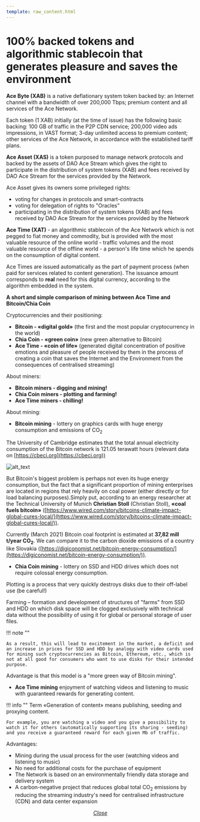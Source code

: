 ```yaml
---
template: raw_content.html
---
```


# 100% backed tokens and algorithmic stablecoin that generates pleasure and saves the environment

**Ace Byte (XAB)** is a native deflationary system token backed by: an Internet channel with a bandwidth of over 200,000 Tbps; premium content and all services of the Ace Network.

Each token (1 XAB) initially (at the time of issue) has the following basic backing: 100 GB of traffic in the P2P CDN service; 200,000 video ads impressions, in VAST format; 3-day unlimited access to premium content; other services of the Ace Network, in accordance with the established tariff plans.

**Ace Asset (XAS)** is a token purposed to manage network protocols and backed by the assets of DAO Ace Stream which gives the right to participate in the distribution of system tokens (XAB) and fees received by DAO Ace Stream for the services provided by the Network.

Ace Asset gives its owners some privileged rights:

- voting for changes in protocols and smart-contracts
- voting for delegation of rights to "Oracles"
- participating in the distribution of system tokens (XAB) and fees received by DAO Ace Stream for the services provided by the Network


**Ace Time (XAT)** - an algorithmic stablecoin of the Ace Network which is not pegged to fiat money and commodity, but is provided with the most valuable resource of the online world - traffic volumes and the most valuable resource of the offline world - a person's life time which he spends on the consumption of digital content.

Ace Times are issued automatically as the part of payment process (when paid for services related to content generation). The issuance amount corresponds to **real** need for this digital currency, according to the algorithm embedded in the system.

**A short and simple comparison of mining between Ace Time and Bitcoin/Chia Coin**

Cryptocurrencies and their positioning:

- **Bitcoin - «digital gold»** (the first and the most popular cryptocurrency in the world)
- **Chia Coin - «green coin»** (new green alternative to Bitcoin)
- **Ace Time - «coin of life»** (generated digital concentration of positive emotions and pleasure of people received by them in the process of creating a coin that saves the Internet and the Environment from the consequences of centralised streaming)

About miners:

- **Bitcoin miners - digging and mining!**
- **Chia Coin miners - plotting and farming!**
- **Ace Time miners - chilling!**

About mining:

- **Bitcoin mining** - lottery on graphics cards with huge energy consumption and emissions of CO<sub>2</sub>

The University of Cambridge estimates that the total annual electricity consumption of the Bitcoin network is 121.05 terawatt hours (relevant data on [https://cbeci.org](https://cbeci.org))

![alt_text]({{assets_root}}/images/image9.png "image_tooltip")

But Bitcoin's biggest problem is perhaps not even its huge energy consumption, but the fact that a significant proportion of mining enterprises are located in regions that rely heavily on coal power (either directly or for load balancing purposes).Simply put, according to an energy researcher at the Technical University of Munich **Christian Stoll** (Christian Stoll), **«coal fuels bitcoin»** ([https://www.wired.com/story/bitcoins-climate-impact-global-cures-local/](https://www.wired.com/story/bitcoins-climate-impact-global-cures-local/)).

Currently (March 2021) Bitcoin coal footprint is estimated at  **37,82 mill t/year CO<sub>2</sub>**. We can compare it to the carbon dioxide emissions of a country like Slovakia ([https://digiconomist.net/bitcoin-energy-consumption/](https://digiconomist.net/bitcoin-energy-consumption/)).


- **Chia Coin mining** - lottery on SSD and HDD drives which does not require colossal energy consumption.

Plotting is a process that very quickly destroys disks due to their off-label use (be careful!)

Farming – formation and development of structures of "farms" from SSD and HDD on which disk space will be clogged exclusively with technical data without the possibility of using it for global or personal storage of user files.

!!! note ""

    As a result, this will lead to excitement in the market, a deficit and an increase in prices for SSD and HDD by analogy with video cards used for mining such cryptocurrencies as Bitcoin, Ethereum, etc., which is not at all good for consumers who want to use disks for their intended purpose.

Advantage is that this model is a "more green way of Bitcoin mining".


- **Ace Time mining** enjoyment of watching videos and listening to music with guaranteed rewards for generating content.

!!! info ""
    Term «Generation of content» means publishing, seeding and proxying content.

    For example, you are watching a video and you give a possibility to watch it for others (automatically supporting its sharing - seeding) and you receive a guaranteed reward for each given Mb of traffic.

Advantages:

- Mining during the usual process for the user (watching videos and listening to music)
- No need for additional costs for the purchase of equipment
- The Network is based on an environmentally friendly data storage and delivery system
- A carbon-negative project that reduces global total CO<sub>2</sub> emissions by reducing the streaming industry's need for centralised infrastructure (CDN) and data center expansion

<p style="text-align: center">
    <em>
        <a class="md-button mdx-button--transparent-light close-popup-inner" href="#">
            Close
        </a>
    </em>
</p>
